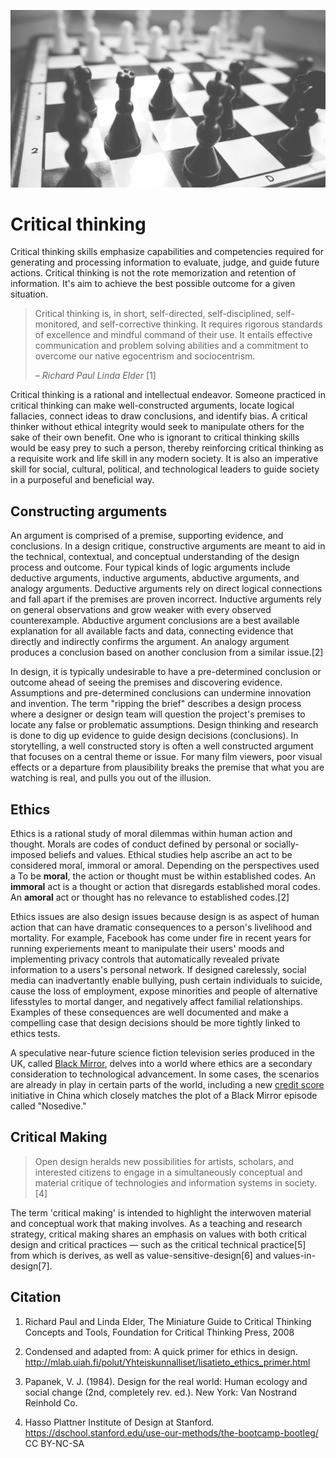 ![](/assets/critical-thinking-chess.jpg)

# Critical thinking

Critical thinking skills emphasize capabilities and competencies required for generating and processing information to evaluate, judge, and guide future actions. Critical thinking is not the rote memorization and retention of information. It's aim to achieve the best possible outcome for a given situation.

> Critical thinking is, in short, self-directed, self-disciplined, self-monitored, and self-corrective thinking. It requires rigorous standards of excellence and mindful command of their use. It entails effective communication and problem solving abilities and a commitment to overcome our native egocentrism and sociocentrism.
>
> – _Richard Paul Linda Elder_ \[1\]

Critical thinking is a rational and intellectual endeavor. Someone practiced in critical thinking can make well-constructed arguments, locate logical fallacies, connect ideas to draw conclusions, and identify bias. A critical thinker without ethical integrity would seek to manipulate others for the sake of their own benefit. One who is ignorant to critical thinking skills would be easy prey to such a person, thereby reinforcing critical thinking as a requisite work and life skill in any modern society. It is also an imperative skill for social, cultural, political, and technological leaders to guide society in a purposeful and beneficial way.

## Constructing arguments

An argument is comprised of a premise, supporting evidence, and conclusions. In a design critique, constructive arguments are meant to aid in the technical, contextual, and conceptual understanding of the design process and outcome. Four typical kinds of logic arguments include deductive arguments, inductive arguments, abductive arguments, and analogy arguments. Deductive arguments rely on direct logical connections and fall apart if the premises are proven incorrect. Inductive arguments rely on general observations and grow weaker with every observed counterexample. Abductive argument conclusions are a best available explanation for all available facts and data, connecting evidence that directly and indirectly confirms the argument. An analogy argument produces a conclusion based on another conclusion from a similar issue.[2] 

In design, it is typically undesirable to have a pre-determined conclusion or outcome ahead of seeing the premises and discovering evidence. Assumptions and pre-determined conclusions can undermine innovation and invention. The term "ripping the brief" describes a design process where a designer or design team will question the project's premises to locate any false or problematic assumptions. Design thinking and research is done to dig up evidence to guide design decisions (conclusions). In storytelling, a well constructed story is often a well constructed argument that focuses on a central theme or issue. For many film viewers, poor visual effects or a departure from plausibility breaks the premise that what you are watching is real, and pulls you out of the illusion.

## Ethics

Ethics is a rational study of moral dilemmas within human action and thought. Morals are codes of conduct defined by personal or socially-imposed beliefs and values. Ethical studies help ascribe an act to be considered moral, immoral or amoral. Depending on the perspectives used a To be **moral**, the action or thought must be within established codes. An **immoral** act is a thought or action that disregards established moral codes. An **amoral** act or thought has no relevance to established codes.[2]

Ethics issues are also design issues because design is as aspect of human action that can have dramatic consequences to a person's livelihood and mortality. For example, Facebook has come under fire in recent years for running experiements meant to manipulate their users' moods and implementing privacy controls that automatically revealed private information to a users's personal network. If designed carelessly, social media can inadvertantly enable bullying, push certain individuals to suicide, cause the loss of employment, expose minorities and people of alternative lifesstyles to mortal danger, and negatively affect familial relationships. Examples of these consequences are well documented and make a compelling case that design decisions should be more tightly linked to ethics tests. 

A speculative near-future science fiction television series produced in the UK, called [Black Mirror](http://www.imdb.com/title/tt2085059/), delves into a world where ethics are a secondary consideration to technological advancement. In some cases, the scenarios are already in play in certain parts of the world, including a new [credit score](http://www.businessinsider.com/china-social-credit-score-like-black-mirror-2016-10) initiative in China which closely matches the plot of a Black Mirror episode called "Nosedive."

## Critical Making

>Open design heralds new possibilities for artists, scholars, and interested citizens to engage in a simultaneously conceptual and material critique of technologies and information systems in society.[4]

The term 'critical making' is intended to highlight the interwoven material and conceptual work that making involves. As a teaching and research strategy, critical making shares an emphasis on values with both critical design and critical practices — such as the critical technical practice[5] from which is derives, as well as value-sensitive-design[6] and values-in-design[7].

## Citation

1. Richard Paul and Linda Elder, The Miniature Guide to Critical Thinking Concepts and Tools, Foundation for Critical Thinking Press, 2008
2. Condensed and adapted from: A quick primer for ethics in design. http://mlab.uiah.fi/polut/Yhteiskunnalliset/lisatieto_ethics_primer.html


2. Papanek, V. J. (1984). Design for the real world: Human ecology and social change (2nd, completely rev. ed.). New York: Van Nostrand Reinhold Co.
3. Hasso Plattner Institute of Design at Stanford. https://dschool.stanford.edu/use-our-methods/the-bootcamp-bootleg/ CC BY-NC-SA






